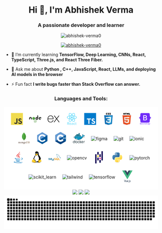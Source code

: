 


<h1 align="center">Hi 👋, I'm Abhishek Verma</h1>
<h3 align="center">A passionate developer and learner</h3>

<div align="center"><p> <img src="https://komarev.com/ghpvc/?username=Abhishek-Verma0&label=Profile%20views&color=0e75b6&style=flat" alt="abhishek-verma0" /> </p></div>
<div align="center">
<p align="center" > <a href="https://github.com/ryo-ma/github-profile-trophy"><img src="https://github-profile-trophy.vercel.app/?username=Abhishek-Verma0&theme=algolia&title=Followers,Stars,Repositories,Commits,PullRequest,Experience&column=6&margin-w=15&margin-h=15" alt="abhishek-verma0" /></a> </p>
</div>

- 🌱 I’m currently learning **TensorFlow, Deep Learning, CNNs, React, TypeScript, Three.js, and React Three Fiber.**

- 💬 Ask me about **Python , C++, JavaScript, React, LLMs, and deploying AI models in the browser**

- ⚡ Fun fact **I write bugs faster than Stack Overflow can answer.**



<h3 align="left" style="display:flex; justify-content:center; gap: 15px; flex-wrap:wrap; text-decoration:none;">Languages and Tools:</h3>

<div align="center" style="display: flex; flex-wrap: wrap; justify-content: center; align-items: center; gap: 20px; background-color: white; padding: 20px;">

  
  <a href="https://developer.mozilla.org/en-US/docs/Web/JavaScript" target="_blank" rel="noreferrer" style="text-decoration: none;">
    <img src="https://raw.githubusercontent.com/devicons/devicon/master/icons/javascript/javascript-original.svg" alt="javascript" width="40" height="40"/>
  </a>

   <a href="https://nodejs.org" target="_blank" rel="noreferrer" style="text-decoration: none;">
    <img src="https://raw.githubusercontent.com/devicons/devicon/master/icons/nodejs/nodejs-original-wordmark.svg" alt="nodejs" width="40" height="40"/>
  </a>
  
  <a href="https://expressjs.com" target="_blank" rel="noreferrer" style="text-decoration: none;">
    <img src="https://raw.githubusercontent.com/devicons/devicon/master/icons/express/express-original.svg" alt="express" width="40" height="40" style="background: white;"/>
  </a>

  <a href="https://reactjs.org/" target="_blank" rel="noreferrer" style="text-decoration: none;">
    <img src="https://raw.githubusercontent.com/devicons/devicon/master/icons/react/react-original-wordmark.svg" alt="react" width="40" height="40"/>
  </a>
  
   <a href="https://www.typescriptlang.org/" target="_blank" rel="noreferrer" style="text-decoration: none;">
    <img src="https://raw.githubusercontent.com/devicons/devicon/master/icons/typescript/typescript-original.svg" alt="typescript" width="40" height="40"/>
  </a>

  <a href="https://www.w3schools.com/css/" target="_blank" rel="noreferrer" style="text-decoration: none;">
    <img src="https://raw.githubusercontent.com/devicons/devicon/master/icons/css3/css3-original-wordmark.svg" alt="css3" width="40" height="40"/>
  </a>
    <a href="https://www.w3.org/html/" target="_blank" rel="noreferrer" style="text-decoration: none;">
    <img src="https://raw.githubusercontent.com/devicons/devicon/master/icons/html5/html5-original-wordmark.svg" alt="html5" width="40" height="40"/>
  </a>
  
  <a href="https://getbootstrap.com" target="_blank" rel="noreferrer" style="text-decoration: none;">
    <img src="https://raw.githubusercontent.com/devicons/devicon/master/icons/bootstrap/bootstrap-plain-wordmark.svg" alt="bootstrap" width="40" height="40"/>
  </a>
    <a href="https://www.mongodb.com/" target="_blank" rel="noreferrer" style="text-decoration: none;">
    <img src="https://raw.githubusercontent.com/devicons/devicon/master/icons/mongodb/mongodb-original-wordmark.svg" alt="mongodb" width="40" height="40"/>
  </a>


  <a href="https://www.cprogramming.com/" target="_blank" rel="noreferrer" style="text-decoration: none;">
    <img src="https://raw.githubusercontent.com/devicons/devicon/master/icons/c/c-original.svg" alt="c" width="40" height="40"/>
  </a>

  <a href="https://www.w3schools.com/cpp/" target="_blank" rel="noreferrer" style="text-decoration: none;">
    <img src="https://raw.githubusercontent.com/devicons/devicon/master/icons/cplusplus/cplusplus-original.svg" alt="cplusplus" width="40" height="40"/>
  </a>



  <a href="https://www.docker.com/" target="_blank" rel="noreferrer" style="text-decoration: none;">
    <img src="https://raw.githubusercontent.com/devicons/devicon/master/icons/docker/docker-original-wordmark.svg" alt="docker" width="40" height="40"/>
  </a>

  

  <a href="https://www.figma.com/" target="_blank" rel="noreferrer" style="text-decoration: none;">
    <img src="https://www.vectorlogo.zone/logos/figma/figma-icon.svg" alt="figma" width="40" height="40"/>
  </a>

  <a href="https://git-scm.com/" target="_blank" rel="noreferrer" style="text-decoration: none;">
    <img src="https://www.vectorlogo.zone/logos/git-scm/git-scm-icon.svg" alt="git" width="40" height="40"/>
  </a>



  <a href="https://ionicframework.com" target="_blank" rel="noreferrer" style="text-decoration: none;">
    <img src="https://upload.wikimedia.org/wikipedia/commons/d/d1/Ionic_Logo.svg" alt="ionic" width="40" height="40"/>
  </a>

  <a href="https://www.java.com" target="_blank" rel="noreferrer" style="text-decoration: none;">
    <img src="https://raw.githubusercontent.com/devicons/devicon/master/icons/java/java-original.svg" alt="java" width="40" height="40"/>
  </a>



  <a href="https://www.linux.org/" target="_blank" rel="noreferrer" style="text-decoration: none;">
    <img src="https://raw.githubusercontent.com/devicons/devicon/master/icons/linux/linux-original.svg" alt="linux" width="40" height="40"/>
  </a>


  <a href="https://www.mysql.com/" target="_blank" rel="noreferrer" style="text-decoration: none;">
    <img src="https://raw.githubusercontent.com/devicons/devicon/master/icons/mysql/mysql-original-wordmark.svg" alt="mysql" width="40" height="40"/>
  </a>

 

  <a href="https://opencv.org/" target="_blank" rel="noreferrer" style="text-decoration: none;">
    <img src="https://www.vectorlogo.zone/logos/opencv/opencv-icon.svg" alt="opencv" width="40" height="40"/>
  </a>

  <a href="https://pandas.pydata.org/" target="_blank" rel="noreferrer" style="text-decoration: none;">
    <img src="https://raw.githubusercontent.com/devicons/devicon/2ae2a900d2f041da66e950e4d48052658d850630/icons/pandas/pandas-original.svg" alt="pandas" width="40" height="40"/>
  </a>

  <a href="https://www.python.org" target="_blank" rel="noreferrer" style="text-decoration: none;">
    <img src="https://raw.githubusercontent.com/devicons/devicon/master/icons/python/python-original.svg" alt="python" width="40" height="40"/>
  </a>

  <a href="https://pytorch.org/" target="_blank" rel="noreferrer" style="text-decoration: none;">
    <img src="https://www.vectorlogo.zone/logos/pytorch/pytorch-icon.svg" alt="pytorch" width="40" height="40"/>
  </a>

  

  <a href="https://scikit-learn.org/" target="_blank" rel="noreferrer" style="text-decoration: none;">
    <img src="https://upload.wikimedia.org/wikipedia/commons/0/05/Scikit_learn_logo_small.svg" alt="scikit_learn" width="40" height="40"/>
  </a>

  <a href="https://tailwindcss.com/" target="_blank" rel="noreferrer" style="text-decoration: none;">
    <img src="https://www.vectorlogo.zone/logos/tailwindcss/tailwindcss-icon.svg" alt="tailwind" width="40" height="40"/>
  </a>

  <a href="https://www.tensorflow.org" target="_blank" rel="noreferrer" style="text-decoration: none;">
    <img src="https://www.vectorlogo.zone/logos/tensorflow/tensorflow-icon.svg" alt="tensorflow" width="40" height="40"/>
  </a>

 

  <a href="https://vuejs.org/" target="_blank" rel="noreferrer" style="text-decoration: none;">
    <img src="https://raw.githubusercontent.com/devicons/devicon/master/icons/vuejs/vuejs-original-wordmark.svg" alt="vuejs" width="40" height="40"/>
  </a>

</div>




<div align="center">

  <img src="https://github-readme-stats.vercel.app/api?username=Abhishek-Verma0&theme=dracula&show_icons=true&hide_border=true&count_private=true" height="150" />

  <img src="https://github-readme-stats.vercel.app/api/top-langs/?username=Abhishek-Verma0&theme=dracula&show_icons=true&hide_border=true&layout=compact" height="150" />

  <img src="https://github-readme-streak-stats.herokuapp.com/?user=Abhishek-Verma0&theme=dracula&hide_border=true" height="150"/>

</div>








  
<div align="center">
  <img src="https://github.com/Abhishek-Verma0/Abhishek-Verma0/blob/output/github-snake-dark.svg" alt="snake gif" />
</div>

  


